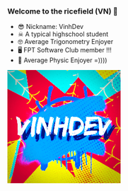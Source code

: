 ### Welcome to the ricefield (VN) 👋

- 😎 Nickname: VinhDev
- ☠ A typical highschool student
- 🤓 Average Trigonometry Enjoyer
- 🖥 FPT Software Club member !!!
- 🍎 Average Physic Enjoyer =))))








![](https://github.com/MaiDinhVinh/MaiDinhVinh/blob/main/image0.gif)

